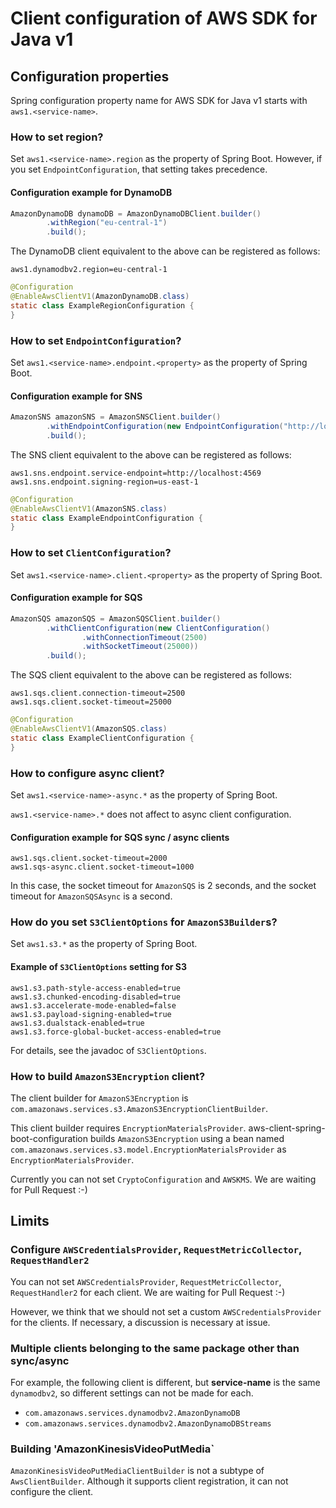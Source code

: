 # Client configuration of AWS SDK for Java v1

## Configuration properties

Spring configuration property name for AWS SDK for Java v1 starts with `aws1.<service-name>`.

### How to set region?

Set `aws1.<service-name>.region` as the property of Spring Boot.
However, if you set `EndpointConfiguration`, that setting takes precedence.

#### Configuration example for DynamoDB

```java
AmazonDynamoDB dynamoDB = AmazonDynamoDBClient.builder()
		.withRegion("eu-central-1")
		.build();
```

The DynamoDB client equivalent to the above can be registered as follows:

```properties
aws1.dynamodbv2.region=eu-central-1
```

```java
@Configuration
@EnableAwsClientV1(AmazonDynamoDB.class)
static class ExampleRegionConfiguration {
}
```


### How to set `EndpointConfiguration`?

Set `aws1.<service-name>.endpoint.<property>` as the property of Spring Boot.

#### Configuration example for SNS

```java
AmazonSNS amazonSNS = AmazonSNSClient.builder()
		.withEndpointConfiguration(new EndpointConfiguration("http://localhost:4569", "us-east-1"))
		.build();
```

The SNS client equivalent to the above can be registered as follows:

```properties
aws1.sns.endpoint.service-endpoint=http://localhost:4569
aws1.sns.endpoint.signing-region=us-east-1
```

```java
@Configuration
@EnableAwsClientV1(AmazonSNS.class)
static class ExampleEndpointConfiguration {
}
```


### How to set `ClientConfiguration`?

Set `aws1.<service-name>.client.<property>` as the property of Spring Boot.

#### Configuration example for SQS

```java
AmazonSQS amazonSQS = AmazonSQSClient.builder()
		.withClientConfiguration(new ClientConfiguration()
				.withConnectionTimeout(2500)
				.withSocketTimeout(25000))
		.build();
```

The SQS client equivalent to the above can be registered as follows:

```properties
aws1.sqs.client.connection-timeout=2500
aws1.sqs.client.socket-timeout=25000
```
 
```java
@Configuration
@EnableAwsClientV1(AmazonSQS.class)
static class ExampleClientConfiguration {
}
```


### How to configure async client?

Set `aws1.<service-name>-async.*` as the property of Spring Boot.

`aws1.<service-name>.*` does not affect to async client configuration.

#### Configuration example for SQS sync / async clients

```properties
aws1.sqs.client.socket-timeout=2000
aws1.sqs-async.client.socket-timeout=1000
```

In this case, the socket timeout for `AmazonSQS` is 2 seconds,
and the socket timeout for `AmazonSQSAsync` is a second.

### How do you set `S3ClientOptions` for `AmazonS3Builder`s?

Set `aws1.s3.*` as the property of Spring Boot.

#### Example of `S3ClientOptions` setting for S3

```properties
aws1.s3.path-style-access-enabled=true
aws1.s3.chunked-encoding-disabled=true
aws1.s3.accelerate-mode-enabled=false
aws1.s3.payload-signing-enabled=true
aws1.s3.dualstack-enabled=true
aws1.s3.force-global-bucket-access-enabled=true
```

For details, see the javadoc of `S3ClientOptions`.

### How to build `AmazonS3Encryption` client?

The client builder for `AmazonS3Encryption` is
`com.amazonaws.services.s3.AmazonS3EncryptionClientBuilder`.

This client builder requires `EncryptionMaterialsProvider`.
aws-client-spring-boot-configuration builds `AmazonS3Encryption`
using a bean named `com.amazonaws.services.s3.model.EncryptionMaterialsProvider`
as `EncryptionMaterialsProvider`. 

Currently you can not set `CryptoConfiguration` and `AWSKMS`.
We are waiting for Pull Request :-)


## Limits

### Configure `AWSCredentialsProvider`, `RequestMetricCollector`, `RequestHandler2`

You can not set `AWSCredentialsProvider`, `RequestMetricCollector`, `RequestHandler2` for each client.
We are waiting for Pull Request :-)

However, we think that we should not set a custom `AWSCredentialsProvider` for the clients.
If necessary, a discussion is necessary at issue.

### Multiple clients belonging to the same package other than sync/async

For example, the following client is different, but **service-name** is the same `dynamodbv2`,
so different settings can not be made for each.

* `com.amazonaws.services.dynamodbv2.AmazonDynamoDB`
* `com.amazonaws.services.dynamodbv2.AmazonDynamoDBStreams`

### Building 'AmazonKinesisVideoPutMedia`

`AmazonKinesisVideoPutMediaClientBuilder` is not a subtype of `AwsClientBuilder`.
Although it supports client registration, it can not configure the client.
